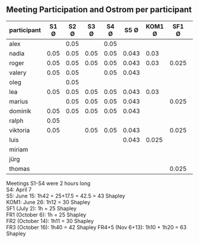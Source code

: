## Meeting Participation and Ostrom per participant

| participant | S1 Ø | S2 Ø | S3 Ø | S4 Ø | S5 Ø | KOM1 Ø | SF1 Ø | FR1 Ø |  FR2 Ø | FR3 Ø | FR4+5 Ø | Total |
| --- | --- | --- | --- |--- |--- |--- |--- |---|---|---|---|---|
| alex |  | 0.05 |  | 0.05 |  |  |  | | | | |0.1|
| nadia | 0.05 |0.05 |0.05  |0.05 | 0.043 | 0.03 | | | |||0.273|
| roger | 0.05 |0.05 |0.05  |0.05 | 0.043 | 0.03  | 0.025 | 0.025 | 0.03 | 0.042 | 0.063 | 0.458 |
| valery |0.05 | 0.05 | |0.05 | 0.043 | | | | ||| 0.193|
| oleg |  | 0.05 | | | | | | | |||0.05|
| lea | 0.05 |0.05 |0.05  |0.05 | 0.043 | 0.03 | | 0.025  | 0.03| | 0.063 | 0.391 |
| marius |  |0.05 |0.05  |0.05 | 0.043 | | 0.025 | 0.025 | 0.03 | | 0.063 |0.336 |
| dominik | 0.05 |0.05 |0.05  |0.05 | 0.043 | | | || || 0.243|
| ralph | 0.05 | | | | | | | | |||0.05|
| viktoria | 0.05 | |0.05  |0.05 | 0.043 | | 0.025 | 0.025 | 0.03 | 0.042 | | 0.395 |
| luis |  | | | | 0.043 | 0.025| | ||| |0.068 |
| miriam |  | | | | | |||||||
| jürg |  | | | | | |||||||
| thomas |  | | | | | | 0.025 | 0.025 | 0.03 | | 0.063 |0.143 |

Meetings S1-S4 were 2 hours long        
S4: April 7          
S5: June 15: 1h42 = 25+17.5 = 42.5 = 43 Shapley          
KOM1: June 26: 1h12 = 30 Shapley            
SF1 (July 2): 1h = 25 Shapley           
FR1 (October 6): 1h = 25 Shapley            
FR2 (October 14): 1h11 = 30 Shapley        
FR3 (October 16): 1h40 = 42 Shapley
FR4+5 (Nov 6+13): 1h10 + 1h20 = 63 Shapley
